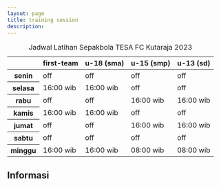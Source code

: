 ```yaml
---
layout: page
title: training session
description: 
---
```


<table class="table table-dark table-striped-columns">
  <caption class="text-light">Jadwal Latihan Sepakbola TESA FC Kutaraja 2023</caption>
  <thead>
    <!--<tr>
      <th scope="row" colspan="5" class="text-center">Jadwal Latihan TESA FC Kutaraja 2023</th>
    </tr>-->
    <tr class="text-uppercase">
      <th scope="col"></th>
      <th scope="col">first-team</th>
      <th scope="col">u-18 (sma)</th>
      <th scope="col">u-15 (smp)</th>
      <th scope="col">u-13 (sd)</th>
    </tr>
  </thead>
  <tbody class="table-group-divider text-uppercase">
    <tr>
      <th scope="row" class="text-center text-capitalize">senin</th>
      <td>off</td>
      <td>off</td>
      <td>off</td>
      <td>off</td>
    </tr>
    <tr>
      <th scope="row" class="text-center text-capitalize">selasa</th>
      <td>16:00 wib</td>
      <td>16:00 wib</td>
      <td>off</td>
      <td>off</td>
    </tr>
    <tr>
      <th scope="row" class="text-center text-capitalize">rabu</th>
      <td>off</td>
      <td>off</td>
      <td>16:00 wib</td>
      <td>16:00 wib</td>
    </tr>
    <tr>
      <th scope="row" class="text-center text-capitalize">kamis</th>
      <td>16:00 wib</td>
      <td>16:00 wib</td>
      <td>off</td>
      <td>off</td>
    </tr>
    <tr>
      <th scope="row" class="text-center text-capitalize">jumat</th>
      <td>off</td>
      <td>off</td>
      <td>16:00 wib</td>
      <td>16:00 wib</td>
    </tr>
    <tr>
      <th scope="row" class="text-center text-capitalize">sabtu</th>
      <td>off</td>
      <td>off</td>
      <td>off</td>
      <td>off</td>
    </tr>
    <tr>
      <th scope="row" class="text-center text-capitalize">minggu</th>
      <td>16:00 wib</td>
      <td>16:00 wib</td>
      <td>08:00 wib</td>
      <td>08:00 wib</td>
    </tr>
  </tbody>
  <!--<tfoot>
    <tr>
      <td scope="row" colspan="5" class="text-center">Lapangan Sepakbola Kutaraja</td>
    </tr>
  </tfoot>-->
</table>

<h2>Informasi</h2>

